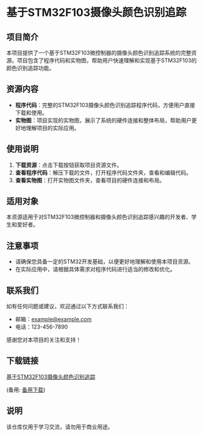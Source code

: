 # 基于STM32F103摄像头颜色识别追踪

## 项目简介

本项目提供了一个基于STM32F103微控制器的摄像头颜色识别追踪系统的完整资源。项目包含了程序代码和实物图，帮助用户快速理解和实现基于STM32F103的颜色识别追踪功能。

## 资源内容

- **程序代码**：完整的STM32F103摄像头颜色识别追踪程序代码，方便用户直接下载和使用。
- **实物图**：项目实现的实物图，展示了系统的硬件连接和整体布局，帮助用户更好地理解项目的实际应用。

## 使用说明

1. **下载资源**：点击下载按钮获取项目资源文件。
2. **查看程序代码**：解压下载的文件，打开程序代码文件夹，查看和编辑代码。
3. **查看实物图**：打开实物图文件夹，查看项目的硬件连接和布局。

## 适用对象

本资源适用于对STM32F103微控制器和摄像头颜色识别追踪感兴趣的开发者、学生和爱好者。

## 注意事项

- 请确保您具备一定的STM32开发基础，以便更好地理解和使用本项目资源。
- 在实际应用中，请根据具体需求对程序代码进行适当的修改和优化。

## 联系我们

如有任何问题或建议，欢迎通过以下方式联系我们：

- 邮箱：example@example.com
- 电话：123-456-7890

感谢您对本项目的关注和支持！

## 下载链接
[基于STM32F103摄像头颜色识别追踪](https://pan.quark.cn/s/b61b0a354240) 

(备用: [备用下载](https://pan.baidu.com/s/1myhHW4FD3DA8hNqJ43gTIg?pwd=1234))

## 说明

该仓库仅用于学习交流，请勿用于商业用途。

